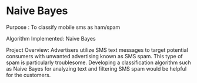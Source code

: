 # Naive Bayes

Purpose : To classify mobile sms as ham/spam

Algorithm Implemented: Naive Bayes

Project Overview: Advertisers utilize SMS text messages to target potential consumers with unwanted
advertising known as SMS spam. This type of spam is particularly troublesome.
Developing a classification algorithm such as Naive Bayes for analyzing text and filtering SMS spam would be helpful for the customers.